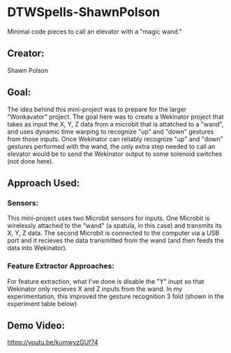 # DTWSpells-ShawnPolson
Minimal code pieces to call an elevator with a "magic wand."

## Creator:
Shawn Polson

## Goal:
The idea behind this mini-project was to prepare for the larger "Wonkavator" project. The goal here was to create a Wekinator project that takes as input the X, Y, Z data from a microbit that is attatched to a "wand", and uses dynamic time warping to recognize "up" and "down" gestures from those inputs. Once Wekinator can reliably recognize "up" and "down" gestures performed with the wand, the only extra step needed to call an elevator would be to send the Wekinator output to some solenoid switches (not done here). 

## Approach Used:
### Sensors:
This mini-project uses two Microbit sensors for inputs. One Microbit is wirelessly attached to the "wand" (a spatula, in this case) and transmits its X, Y, Z data. The second Microbit is connected to the computer via a USB port and it recieves the data transmitted from the wand (and then feeds the data into Wekinator).

### Feature Extractor Approaches:
For feature extraction, what I've done is disable the "Y" inupt so that Wekinator only recieves X and Z inputs from the wand. In my experimentation, this improved the gesture recognition 3 fold (shown in the experiment table below)



## Demo Video:
https://youtu.be/kumwyzGUf74
